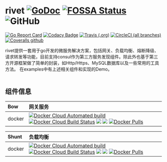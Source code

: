 # rivet [![GoDoc](https://godoc.org/github.com/ennoo/rivet?status.svg)](https://godoc.org/github.com/ennoo/rivet) [![FOSSA Status](https://app.fossa.io/api/projects/git%2Bgithub.com%2Fennoo%2Frivet.svg?type=shield)](https://app.fossa.io/projects/git%2Bgithub.com%2Fennoo%2Frivet?ref=badge_shield) ![GitHub](https://img.shields.io/github/license/ennoo/rivet.svg)

[![Go Report Card](https://goreportcard.com/badge/github.com/ennoo/rivet)](https://goreportcard.com/report/github.com/ennoo/rivet)
[![Codacy Badge](https://api.codacy.com/project/badge/Grade/474e759e4a7b48c3b4aaefda5079f1d3)](https://www.codacy.com/app/aberic/rivet?utm_source=github.com&amp;utm_medium=referral&amp;utm_content=ennoo/rivet&amp;utm_campaign=Badge_Grade)
[![Travis (.org)](https://img.shields.io/travis/ennoo/rivet.svg?label=travis-ci%20build)](https://www.travis-ci.org/ennoo/rivet)
[![CircleCI (all branches)](https://img.shields.io/circleci/project/github/ennoo/rivet.svg?label=circle-ci%20build)](https://circleci.com/gh/ennoo/rivet)
[![Coveralls github](https://img.shields.io/coveralls/github/ennoo/rivet.svg)](https://coveralls.io/github/ennoo/rivet?branch=master)

rivet提供一套用于go开发的微服务解决方案，包括网关、负载均衡、熔断降级、请求转发等功能，目前支持consul作为第三方服务发现组件。除此外也基于第三方开源框架做了简单的封装，如Http/Https、MySQL数据库以及一些常用的工具方法。
在examples中有上述相关组件和实现的Demo。
<br><br>

组件信息
------------

| Bow            | 网关服务                                        |
| :------------- |:-----------------------------------------------------------------|
| docker         | [![Docker Cloud Automated build](https://img.shields.io/docker/cloud/automated/ennoo/bow.svg)](https://hub.docker.com/r/ennoo/bow/dockerfile) [![Docker Cloud Build Status](https://img.shields.io/docker/cloud/build/ennoo/bow.svg)](https://hub.docker.com/r/ennoo/bow/builds) [![](https://images.microbadger.com/badges/image/ennoo/bow.svg)](https://microbadger.com/images/ennoo/bow "Get your own image badge on microbadger.com") [![](https://images.microbadger.com/badges/version/ennoo/bow.svg)](https://microbadger.com/images/ennoo/bow "Get your own version badge on microbadger.com") [![Docker Pulls](https://img.shields.io/docker/pulls/ennoo/bow.svg?label=pulls)](https://hub.docker.com/r/ennoo/bow)|


| Shunt          | 负载均衡                                   |
| :------------- |:-----------------------------------------------------------------|
| docker         | [![Docker Cloud Automated build](https://img.shields.io/docker/cloud/automated/ennoo/shunt.svg)](https://hub.docker.com/r/ennoo/shunt/dockerfile) [![Docker Cloud Build Status](https://img.shields.io/docker/cloud/build/ennoo/shunt.svg)](https://hub.docker.com/r/ennoo/bow/builds) [![](https://images.microbadger.com/badges/image/ennoo/shunt.svg)](https://microbadger.com/images/ennoo/shunt "Get your own image badge on microbadger.com") [![](https://images.microbadger.com/badges/version/ennoo/shunt.svg)](https://microbadger.com/images/ennoo/shunt "Get your own version badge on microbadger.com") [![Docker Pulls](https://img.shields.io/docker/pulls/ennoo/shunt.svg?label=pulls)](https://hub.docker.com/r/ennoo/shunt)|

